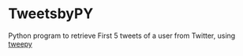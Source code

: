 # TweetsbyPY
Python program to retrieve First 5 tweets of a user from Twitter, using <a href="http://www.tweepy.org">tweepy</a>
